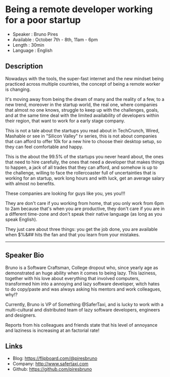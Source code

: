 
Being a remote developer working for a poor startup
========================

* Speaker   : Bruno Pires
* Available : October 7th - 8th, 11am - 6pm
* Length    : 30min
* Language  : English


Description
-----------

Nowadays with the tools, the super-fast internet and the new mindset being practiced across multiple countries, the concept of being a remote worker is changing.

It's moving away from being the dream of many and the reality of a few, to a new trend, moreover in the startup world, the real one, where companies that almost no one knows, struggle to keep up with the challenges, goals, and at the same time deal with the limited availability of developers within their region, that want to work for a early stage company.

This is not a tale about the startups you read about in TechCrunch, Wired, Mashable or see in "Silicon Valley" tv series, this is not about companies that can afford to offer 10k for a new hire to choose their desktop setup, so they can feel comfortable and happy.

 This is the about the 99.5% of the startups you never heard about, the ones that need to hire carefully, the ones that need a developer that makes things to happen, a jack of all trades that they can afford, and somehow is up to the challenge, willing to face the rollercoaster full of uncertainties that is working for an startup, work long hours and with luck, get an average salary with almost no benefits.

These companies are looking for guys like you, yes you!!! 

They are don't care if you working from home, that you only work from 6pm to 2am because that's when you are productive, they don't care if you are in a different time-zone and don't speak their native language (as long as you speak English). 

They just care about three things: you get the job done, you are available when $%&## hits the fan and that you learn from your mistakes.

---------------

Speaker Bio
-----------

Bruno is a Software Craftsman, College dropout who, since yearly age as demonstrated an huge ability when it comes to being lazy. This laziness, together with his love about everything that involved computers, transformed him into a annoying and lazy software developer, witch hates to do copy/paste and was always asking his mentors and work colleagues, why!?

Currently, Bruno is VP of Something @SaferTaxi, and is lucky to work with a multi-cultural and distributed team  of lazy software developers, engineers and designers. 

Reports from his colleagues and friends state that his level of annoyance and laziness is increasing at an factorial rate!


Links
-----

* Blog: https://flipboard.com/@piresbruno
* Company: http://www.safertaxi.com
* Github: https://github.com/piresbruno